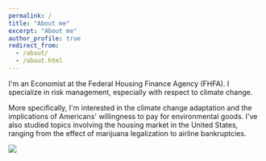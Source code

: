```yaml
---
permalink: /
title: "About me"
excerpt: "About me"
author_profile: true
redirect_from:
  - /about/
  - /about.html
---
```


I'm an Economist at the Federal Housing Finance Agency (FHFA). I specialize in risk management, especially with respect to climate change.

More specifically, I'm interested in the climate change adaptation and the implications of Americans' willingness to pay for environmental goods. I've also studied topics involving the housing market in the United States, ranging from the effect of marijuana legalization to airline bankruptcies.

![](http://seantoconnor.github.io/images/photos.png)
